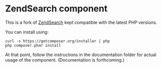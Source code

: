 # ZendSearch component

This is a fork of [ZendSearch](https://github.com/zendframework/ZendSearch) kept compatible with the latest PHP versions.

You can install using:

```
curl -s https://getcomposer.org/installer | php
php composer.phar install
```

At that point, follow the instructions in the documentation folder for actual
usage of the component. (Documentation is forthcoming.)
